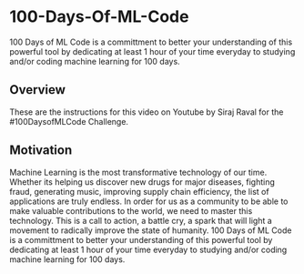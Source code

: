 # 100-Days-Of-ML-Code
 100 Days of ML Code is a committment to better your understanding of this powerful tool by dedicating at least 1 hour of your time everyday to studying and/or coding machine learning for 100 days.
## Overview
These are the instructions for this video on Youtube by Siraj Raval for the #100DaysofMLCode Challenge.

## Motivation

Machine Learning is the most transformative technology of our time. Whether its helping us discover new drugs for major diseases, fighting fraud, generating music, improving supply chain efficiency, the list of applications are truly endless. In order for us as a community to be able to make valuable contributions to the world, we need to master this technology. This is a call to action, a battle cry, a spark that will light a movement to radically improve the state of humanity. 100 Days of ML Code is a committment to better your understanding of this powerful tool by dedicating at least 1 hour of your time everyday to studying and/or coding machine learning for 100 days.

